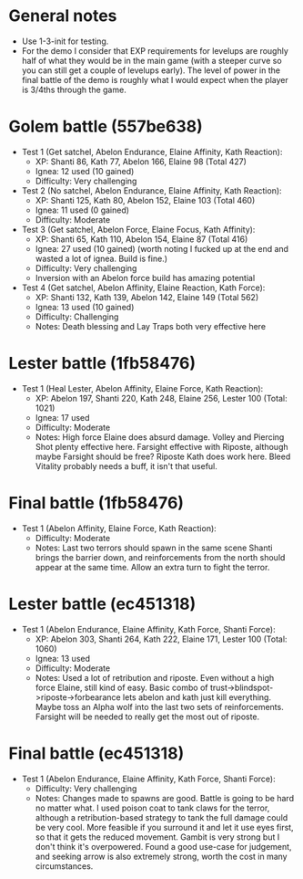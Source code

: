 # General notes

- Use 1-3-init for testing.
- For the demo I consider that EXP requirements for levelups are roughly half of what they would be in the main game (with a steeper curve so you can still get a couple of levelups early). The level of power in the final battle of the demo is roughly what I would expect when the player is 3/4ths through the game.

# Golem battle (557be638)

- Test 1 (Get satchel, Abelon Endurance, Elaine Affinity, Kath Reaction):
    - XP: Shanti 86, Kath 77, Abelon 166, Elaine 98 (Total 427)
    - Ignea: 12 used (10 gained)
    - Difficulty: Very challenging
- Test 2 (No satchel, Abelon Endurance, Elaine Affinity, Kath Reaction):
    - XP: Shanti 125, Kath 80, Abelon 152, Elaine 103 (Total 460)
    - Ignea: 11 used (0 gained)
    - Difficulty: Moderate
- Test 3 (Get satchel, Abelon Force, Elaine Focus, Kath Affinity):
    - XP: Shanti 65, Kath 110, Abelon 154, Elaine 87 (Total 416)
    - Ignea: 27 used (10 gained) (worth noting I fucked up at the end and wasted a lot of ignea. Build is fine.)
    - Difficulty: Very challenging
    - Inversion with an Abelon force build has amazing potential
- Test 4 (Get satchel, Abelon Affinity, Elaine Reaction, Kath Force):
    - XP: Shanti 132, Kath 139, Abelon 142, Elaine 149 (Total 562)
    - Ignea: 13 used (10 gained)
    - Difficulty: Challenging
    - Notes: Death blessing and Lay Traps both very effective here

# Lester battle (1fb58476)

- Test 1 (Heal Lester, Abelon Affinity, Elaine Force, Kath Reaction):
    - XP: Abelon 197, Shanti 220, Kath 248, Elaine 256, Lester 100 (Total: 1021)
    - Ignea: 17 used
    - Difficulty: Moderate
    - Notes: High force Elaine does absurd damage. Volley and Piercing Shot plenty effective here. Farsight effective with Riposte, although maybe Farsight should be free? Riposte Kath does work here. Bleed Vitality probably needs a buff, it isn't that useful.

# Final battle (1fb58476)

- Test 1 (Abelon Affinity, Elaine Force, Kath Reaction):
    - Difficulty: Moderate
    - Notes: Last two terrors should spawn in the same scene Shanti brings the barrier down, and reinforcements from the north should appear at the same time. Allow an extra turn to fight the terror.

# Lester battle (ec451318)

- Test 1 (Abelon Endurance, Elaine Affinity, Kath Force, Shanti Force):
    - XP: Abelon 303, Shanti 264, Kath 222, Elaine 171, Lester 100 (Total: 1060)
    - Ignea: 13 used
    - Difficulty: Moderate
    - Notes: Used a lot of retribution and riposte. Even without a high force Elaine, still kind of easy. Basic combo of trust->blindspot->riposte->forbearance lets abelon and kath just kill everything. Maybe toss an Alpha wolf into the last two sets of reinforcements. Farsight will be needed to really get the most out of riposte.

# Final battle (ec451318)

- Test 1 (Abelon Endurance, Elaine Affinity, Kath Force, Shanti Force):
    - Difficulty: Very challenging
    - Notes: Changes made to spawns are good. Battle is going to be hard no matter what. I used poison coat to tank claws for the terror, although a retribution-based strategy to tank the full damage could be very cool. More feasible if you surround it and let it use eyes first, so that it gets the reduced movement. Gambit is very strong but I don't think it's overpowered. Found a good use-case for judgement, and seeking arrow is also extremely strong, worth the cost in many circumstances.